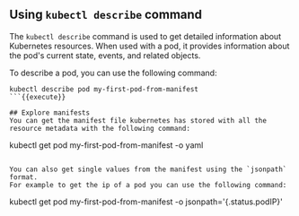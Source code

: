## Using `kubectl describe` command

The `kubectl describe` command is used to get detailed information about Kubernetes resources.
When used with a pod, it provides information about the pod's current state, events, and related objects.

To describe a pod, you can use the following command:
```
kubectl describe pod my-first-pod-from-manifest
```{{execute}}

## Explore manifests
You can get the manifest file kubernetes has stored with all the resource metadata with the following command:

```
kubectl get pod my-first-pod-from-manifest -o yaml
```{{execute}}

You can also get single values from the manifest using the `jsonpath` format.
For example to get the ip of a pod you can use the following command:
```
kubectl get pod my-first-pod-from-manifest -o jsonpath='{.status.podIP}'
```{{execute}}